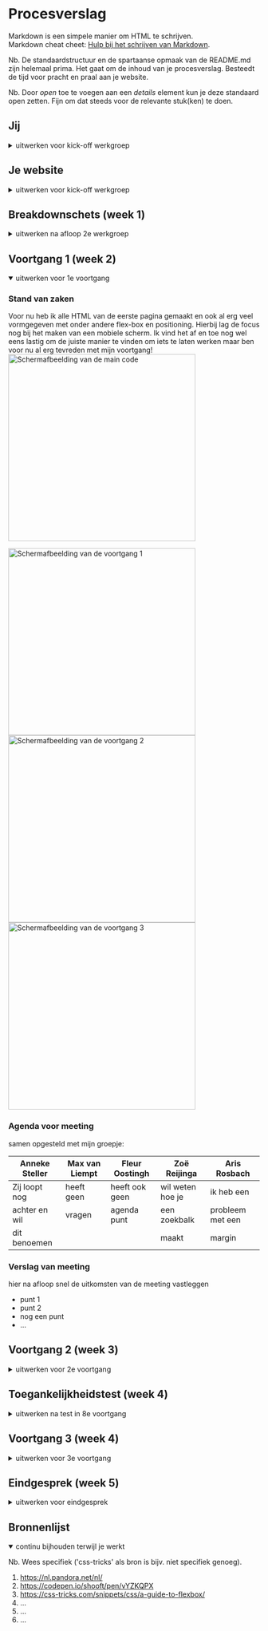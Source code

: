 # Procesverslag
Markdown is een simpele manier om HTML te schrijven.  
Markdown cheat cheet: [Hulp bij het schrijven van Markdown](https://github.com/adam-p/markdown-here/wiki/Markdown-Cheatsheet).

Nb. De standaardstructuur en de spartaanse opmaak van de README.md zijn helemaal prima. Het gaat om de inhoud van je procesverslag. Besteedt de tijd voor pracht en praal aan je website.

Nb. Door *open* toe te voegen aan een *details* element kun je deze standaard open zetten. Fijn om dat steeds voor de relevante stuk(ken) te doen.





## Jij

<details>
<summary>uitwerken voor kick-off werkgroep</summary>

### Auteur:
Aris Rosbach - 500800470

#### Je startniveau:
Niveau rood (met een beetje Zwart)

#### Je focus:
Mijn focus wordt responsive als ik er tijd voor heb ga ik aan de slag met de surface plane.
 
</details>





## Je website

<details>
<summary>uitwerken voor kick-off werkgroep</summary>

### Je opdracht:
Ik ga de PANDORA website namaken: https://nl.pandora.net/nl/

#### Screenshot(s) van de eerste pagina (small screen): 
Home<br>
<img src="images/ReadMe/pandoraHome.jpg" width="375px" alt="omschrijving van de pagina">

#### Screenshot(s) van de tweede pagina (small screen):
Verzorging en Onderhoud<br>
<img src="images/ReadMe/pandoraOnderhoud.jpg" width="375px" alt="omschrijving van de pagina">
 
</details>



## Breakdownschets (week 1)

<details>
<summary>uitwerken na afloop 2e werkgroep</summary>

### De hele Home pagina: 
<img src="images/ReadMe/BreakdownSite-Home.png" width="375px" alt="breakdown van de hele pagina">

### De hele Onderhoud pagina: 
<img src="images/ReadMe/BreakdownSite-Onderhoud.png" width="375px" alt="breakdown van de hele pagina">

### Dynamische delen (bijv menu): 
<img src="images/ReadMe/BreakdownSite-01.png" width="375px" alt="breakdown van een dynamisch deel">

### Nog meer dynamische delen prt 2: 
<img src="images/ReadMe/BreakdownSite-02.png" width="375px" alt="breakdown van nog een dynamisch deel">

</details>





## Voortgang 1 (week 2)

<details open>
<summary>uitwerken voor 1e voortgang</summary>

### Stand van zaken
Voor nu heb ik alle HTML van de eerste pagina gemaakt en ook al erg veel vormgegeven met onder andere
flex-box en positioning. Hierbij lag de focus nog bij het maken van een mobiele scherm. 
Ik vind het af en toe nog wel eens lastig om de juiste manier te vinden om 
iets te laten werken maar ben voor nu al erg tevreden met mijn voortgang!
<img src="images/ReadMe/CodeHTMLMain.JPG" width="375px" alt="Schermafbeelding van de main code">

<img src="images/ReadMe/SchermafbeeldingVoortgang1.JPG" width="375px" alt="Schermafbeelding van de voortgang 1">
<img src="images/ReadMe/SchermafbeeldingVoortgang2.JPG" width="375px" alt="Schermafbeelding van de voortgang 2">
<img src="images/ReadMe/SchermafbeeldingVoortgang3.JPG" width="375px" alt="Schermafbeelding van de voortgang 3">


### Agenda voor meeting
samen opgesteld met mijn groepje:

| Anneke Steller | Max van Liempt   | Fleur Oostingh | Zoë Reijinga     | Aris Rosbach     |
| ---            | ---              | ---            | ---              | ---              |
| Zij loopt nog  | heeft geen       | heeft ook geen | wil weten hoe je | ik heb een       |
| achter en wil  | vragen           | agenda punt    | een zoekbalk     | probleem met een |
| dit benoemen   |                  |                | maakt            | margin           |


### Verslag van meeting
hier na afloop snel de uitkomsten van de meeting vastleggen

- punt 1
- punt 2
- nog een punt
- ...

</details>





## Voortgang 2 (week 3)

<details>
<summary>uitwerken voor 2e voortgang</summary>

### Stand van zaken
hier dit ging goed & dit was lastig (neem ook screenshots op van delen van je website en code)


### Agenda voor meeting
samen met je groepje opstellen

| student 1      | student 2          | student 3    | student 4        |
| ---            | ---                | ---          | ---              |
| dit bespreken  | en dit             | en ik dit    | en dan ik dat    |
| en dat ook nog | dit als er tijd is | nog een punt | dit wil ik zeker |
| ...            | ...                | ...          | ...              |


### Verslag van meeting
hier na afloop snel de uitkomsten van de meeting vastleggen

- punt 1
- punt 2
- nog een punt
- ...

</details>





## Toegankelijkheidstest (week 4)

<details>
<summary>uitwerken na test in 8e voortgang</summary>

### Bevindingen
Lijst met je bevindingen die in de test naar voren kwamen:

#### Titel eerste bevinding
Hier korte omschrijving (met indien nodig een afbeelding)

Hier een omschrijving van hoe het opgelost kan worden (met indien nodig een afbeelding)


#### Titel tweede bevinding. 
Hier korte omschrijving (met indien nodig een afbeelding)

Hier een omschrijving van hoe het opgelost kan worden (met indien nodig een afbeelding)


#### Titel volgende bevinding. 
Hier korte omschrijving (met indien nodig een afbeelding)

Hier een omschrijving van hoe het opgelost kan worden (met indien nodig een afbeelding)


#### Titel nog een bevinding. 
Hier korte omschrijving (met indien nodig een afbeelding)

Hier een omschrijving van hoe het opgelost kan worden (met indien nodig een afbeelding)

</details>





## Voortgang 3 (week 4)

<details>
<summary>uitwerken voor 3e voortgang</summary>

### Stand van zaken
hier dit ging goed & dit was lastig (neem ook screenshots op van delen van je website en code)


### Agenda voor meeting
samen met je groepje opstellen

| student 1      | student 2          | student 3    | student 4        |
| ---            | ---                | ---          | ---              |
| dit bespreken  | en dit             | en ik dit    | en dan ik dat    |
| en dat ook nog | dit als er tijd is | nog een punt | dit wil ik zeker |
| ...            | ...                | ...          | ...              |


### Verslag van meeting
hier na afloop snel de uitkomsten van de meeting vastleggen

- punt 1
- punt 2
- nog een punt
- ...

</details>





## Eindgesprek (week 5)

<details>
<summary>uitwerken voor eindgesprek</summary>

### Stand van zaken
hier dit ging goed & dit was lastig (neem ook screenshots op van delen van je website en code)

### Screenshot(s)

hier screenshot(s) van je eindresultaat

</details>





## Bronnenlijst

<details open>
<summary>continu bijhouden terwijl je werkt</summary>

Nb. Wees specifiek ('css-tricks' als bron is bijv. niet specifiek genoeg).

1. https://nl.pandora.net/nl/
2. https://codepen.io/shooft/pen/vYZKQPX
3. https://css-tricks.com/snippets/css/a-guide-to-flexbox/
4. ...
5. ...
6. ...


</details>

